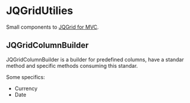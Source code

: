 JQGridUtilies
=============

Small components to [JQGrid for MVC].

[JQGrid for MVC]:http://trirand.net/

JQGridColumnBuilder
-------------------
JQGridColumnBuilder is a builder for predefined columns, have a standar method and specific methods consuming this standar.

Some specifics:
* Currency
* Date
